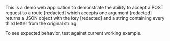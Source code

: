 This is a demo web application to demonstrate the ability to accept a POST request to a route [redacted] which accepts one argument [redacted] returns a JSON object with the key [redacted] and a string containing every third letter from the original string.

To see expected behavior, test against current working example. 
